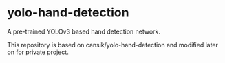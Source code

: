 # yolo-hand-detection
A pre-trained YOLOv3 based hand detection network.

This repository is based on cansik/yolo-hand-detection and modified later on for private project.
